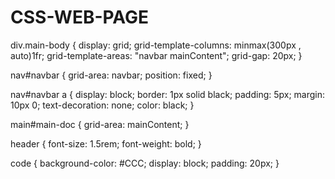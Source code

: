 # CSS-WEB-PAGE

div.main-body {
	display: grid;
	grid-template-columns: minmax(300px , auto)1fr;
	grid-template-areas: "navbar mainContent";
	grid-gap: 20px;
}

nav#navbar {
	grid-area: navbar;
	position: fixed;
}

nav#navbar a {
	display: block;
	border: 1px solid black;
	padding: 5px;
	margin: 10px 0;
	text-decoration: none;
	color: black;
}

main#main-doc {
	grid-area: mainContent;
}

header {
	font-size: 1.5rem;
	font-weight: bold;
}

code {
	background-color: #CCC;
	display: block;
	padding: 20px;
}
